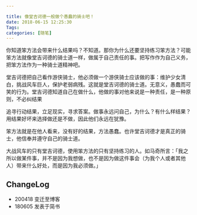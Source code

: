 ```yaml
---

title: 像堂吉诃德一般做个愚蠢的骑士吧！
date: 2018-06-15 12:25:30
Tags: 
categories: [随笔]
---
```


你知道笨方法会带来什么结果吗？不知道。那你为什么还要坚持练习笨方法？可能笨方法就像堂吉诃德的骑士道一样，做属于自己责任的事。把写作作为自己义务，把笨方法作为一种骑士道精神吧。
<!--more-->
堂吉诃德把自己看作游侠骑士，他必须做一个游侠骑士应该做的事：维护少女清白，挑战风车巨人，保护老弱病残。这就是堂吉诃德的骑士道。无意义，愚蠢而可笑的行为。堂吉诃德知道自己在做什么，他做的事对他来说是一种责任，是一种原则，不必纠结果

追寻行动结果，立足现实，寻求答案。做事永远问自己，为什么？有什么样结果？用结果好坏来选择做还是不做，因此他们永远在犹豫。

笨方法就是在他人看来，没有好的结果，方法愚蠢。也许堂吉诃德才是真正的骑士，他信奉并遵守自己的骑士道。

大战风车的只有堂吉诃德，使用笨方法的只有坚持练习的人。如马奇所言：「我之所以做某件事，并不是因为我想做，也不是因为做这件事会（为我个人或者其他人）带来什么好处，而是因为我必须做。」

## ChangeLog

- 200418 变迁至博客
- 180605 发表于简书
